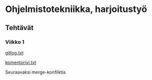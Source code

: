 # Ohjelmistotekniikka, harjoitustyö

## Tehtävät

### Viikko 1

[gitlog.txt](https://github.com/JuhoPaananen/ot-harjoitustyo/blob/main/laskarit/viikko1/gitlog.txt)

[komentorivi.txt](https://github.com/JuhoPaananen/ot-harjoitustyo/blob/main/laskarit/viikko1/komentorivi.txt)

Seuraavaksi merge-konfliktia
